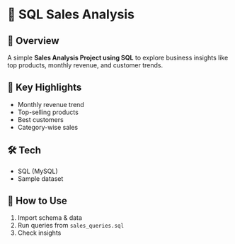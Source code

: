 # 🛒 SQL Sales Analysis

## 📌 Overview
A simple **Sales Analysis Project using SQL** to explore business insights like top products, monthly revenue, and customer trends.  

## 🧾 Key Highlights
- Monthly revenue trend  
- Top-selling products  
- Best customers  
- Category-wise sales  

## 🛠️ Tech
- SQL (MySQL)  
- Sample dataset  

## 🚀 How to Use
1. Import schema & data  
2. Run queries from `sales_queries.sql`  
3. Check insights  
